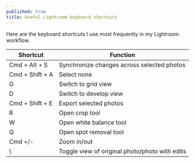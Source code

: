 ```yaml
---
published: true
title: Useful Lightroom keyboard shortcuts
---
```

Here are the keyboard shortcuts I use most frequently in my Lightroom workflow.

| Shortcut  | Function  |
|---|---|
| Cmd + Alt + S  | Synchronize changes across selected photos  |
| Cmd + Shift + A  | Select none  |
| G  | Switch to grid view  |
| D  | Switch to develop view  |
| Cmd + Shift + E  | Export selected photos  |
| R  | Open crop tool  |
| W  | Open white balance tool  |
| Q  | Open spot removal tool  |
| Cmd +/-  | Zoom in/out  |
| \  | Toggle view of original photo/photo with edits  |
